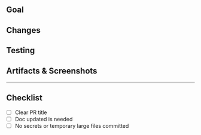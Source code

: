 ## Goal


## Changes


## Testing


## Artifacts & Screenshots

---

## Checklist
- [ ] Clear PR title
- [ ] Doc updated is needed
- [ ] No secrets or temporary large files committed